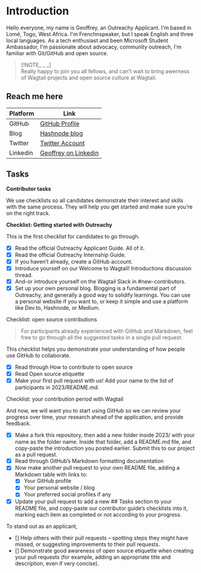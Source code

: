 # Introduction

Hello everyone, my name is Geoffrey, an Outreachy Applicant.
I'm based in Lomé, Togo, West Africa. I'm Frenchnspeaker, but I speak English and three local languages.
As a tech enthusiast and been Microsoft Student Ambassador,
 I'm passionate about advocacy, community outreach, I'm familiar with Git/GitHub and open source.

> [!NOTE_ _ _]  
Really happy to join you all fellows, and can't wait to bring awerness of Wagtail projects and open source culture at Wagtail.

## Reach me here

| Platform          | Link                                    |
|-------------------|-----------------------------------------|
| GitHub            | [GitHub Profile](https://github.com/geoffreylgv) |
| Blog | [Hashnode blog](https://geoffreylgv.hashnode.dev/)                |
| Twitter    | [Twitter Account](https://twitter.com/geoffreylgv)      |
| Linkedin    | [Geoffrey on Linkedin](https://twitter.com/geoffreylgv)      |

## Tasks

**Contributor tasks**

We use checklists so all candidates demonstrate their interest and skills with the same process. They will help you get started and make sure you’re on the right track.

**Checklist: Getting started with Outreachy**

This is the first checklist for candidates to go through.

- [x] Read the official Outreachy Applicant Guide. All of it.
- [x] Read the official Outreachy Internship Guide.
- [x] If you haven’t already, create a GitHub account.
- [x] Introduce yourself on our Welcome to Wagtail! Introductions discussion thread.
- [x] And-or introduce yourself on the Wagtail Slack in #new-contributors.
- [x] Set up your own personal blog. Blogging is a fundamental part of Outreachy, and generally a good way to solidify learnings. You can use a personal website if you want to, or keep it simple and use a platform like Dev.to, Hashnode, or Medium.

Checklist: open source contributions

> For participants already experienced with GitHub and Markdown, feel free to go through all the suggested tasks in a single pull request.

This checklist helps you demonstrate your understanding of how people use GitHub to collaborate.

- [x] Read through How to contribute to open source
- [x] Read Open source etiquette
- [x] Make your first pull request with us! Add your name to the list of participants in 2023/README.md.

Checklist: your contribution period with Wagtail

And now, we will want you to start using GitHub so we can review your progress over time, your research ahead of the application, and provide feedback.

- [x] Make a fork this repository, then add a new folder inside 2023/ with your name as the folder name. Inside that folder, add a README.md file, and copy-paste the introduction you posted earlier. Submit this to our project as a pull request.
- [x] Read through GitHub’s Markdown formatting documentation
- [x] Now make another pull request to your own README file, adding a Markdown table with links to:
  - [x] Your GitHub profile
  - [x] Your personal website / blog
  - [x] Your preferred social profiles if any
- [x] Update your pull request to add a new ## Tasks section to your README file, and copy-paste our contributor guide’s checklists into it, marking each item as completed or not according to your progress.

To stand out as an applicant,

- [] Help others with their pull requests – spotting steps they might have missed, or suggesting improvements to their pull requests.
- [] Demonstrate good awareness of open source etiquette when creating your pull requests (for example, adding an appropriate title and description, even if very concise).
